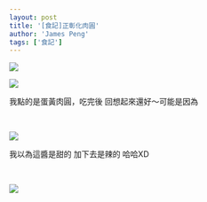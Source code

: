 ```yaml
---
layout: post
title: '[食記]正彰化肉圓'
author: 'James Peng'
tags: ['食記']
---
```


![](https://lh5.googleusercontent.com/-DkeNwIHTSmY/TshK8GxgCdI/AAAAAAAALkA/TrLcjrb9eNI/s1024/IMG_9908_%2525E8%2525AA%2525BF%2525E6%252595%2525B4%2525E5%2525A4%2525A7%2525E5%2525B0%25258F.JPG)

![](https://lh5.googleusercontent.com/-Uv1PpEovQ6M/TshK3i1iENI/AAAAAAAALi4/H7AydFkWE5M/s1024/IMG_9898_%2525E8%2525AA%2525BF%2525E6%252595%2525B4%2525E5%2525A4%2525A7%2525E5%2525B0%25258F.JPG)

我點的是蛋黃肉圓，吃完後 回想起來還好～可能是因為

 

![](https://lh5.googleusercontent.com/-H8U0Fj71J4w/TshK7DxcvKI/AAAAAAAALjw/WiSD77gLgUQ/s1024/IMG_9906_%2525E8%2525AA%2525BF%2525E6%252595%2525B4%2525E5%2525A4%2525A7%2525E5%2525B0%25258F.JPG)

我以為這醬是甜的 加下去是辣的 哈哈XD

 

![](https://lh3.googleusercontent.com/-Q5cdEhYTF_Q/TshK84M3MkI/AAAAAAAALkM/MTJ0JCwhoLc/s720/IMG_9910_%2525E8%2525AA%2525BF%2525E6%252595%2525B4%2525E5%2525A4%2525A7%2525E5%2525B0%25258F.JPG)

